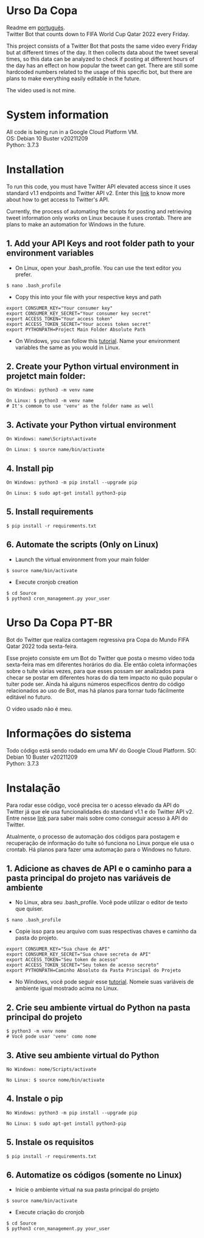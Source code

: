 # Urso Da Copa
Readme em [português](#urso-da-copa-pt-br).  
Twitter Bot that counts down to FIFA World Cup Qatar 2022 every Friday.

This project consists of a Twitter Bot that posts the same video every Friday but at different times of the day.
It then collects data about the tweet several times, so this data can be analyzed to check if posting at different hours of the day has an effect on how popular the tweet can get. There are still some hardcoded numbers related to the usage of this specific bot, but there are plans to make everything easily editable in the future. 

The video used is not mine.


# System information
All code is being run in a Google Cloud Platform VM.  
OS: Debian 10 Buster v20211209  
Python: 3.7.3  


# Installation
To run this code, you must have Twitter API elevated access since it uses standard v1.1 endpoints and Twitter API v2. Enter this [link](https://developer.twitter.com/en/docs/twitter-api/getting-started/getting-access-to-the-twitter-api) to know more about how to get access to Twitter's API.


Currently, the process of automating the scripts for posting and retrieving tweet information only works on Linux because it uses crontab. There are plans to make an automation for Windows in the future.


## 1. Add your API Keys and root folder path to your environment variables

- On Linux, open your .bash_profile. You can use the text editor you prefer.
```
$ nano .bash_profile 
```

- Copy this into your file with your respective keys and path
```
export CONSUMER_KEY="Your consumer key"
export CONSUMER_KEY_SECRET="Your consumer key secret"
export ACCESS_TOKEN="Your access token"
export ACCESS_TOKEN_SECRET="Your access token secret"
export PYTHONPATH=Project Main Folder Absolute Path
```

- On Windows, you can follow this [tutorial](https://www.architectryan.com/2018/08/31/how-to-change-environment-variables-on-windows-10/). Name your environment variables the same as you would in Linux.

## 2. Create your Python virtual environment in projetct main folder:

```
On Windows: python3 -m venv name

On Linux: $ python3 -m venv name 
# It's commom to use 'venv' as the folder name as well
```

## 3. Activate your Python virtual environment

```
On Windows: name\Scripts\activate

On Linux: $ source name/bin/activate
```

## 4. Install pip

```
On Windows: python3 -m pip install --upgrade pip

On Linux: $ sudo apt-get install python3-pip
```

## 5. Install requirements

```
$ pip install -r requirements.txt
```

## 6. Automate the scripts (Only on Linux)

- Launch the virtual environment from your main folder
```
$ source name/bin/activate
```
- Execute cronjob creation
```
$ cd Source
$ python3 cron_management.py your_user
```

# Urso Da Copa PT-BR
Bot do Twitter que realiza contagem regressiva pra Copa do Mundo FIFA Qatar 2022 toda sexta-feira.

Esse projeto consiste em um Bot do Twitter que posta o mesmo vídeo toda sexta-feira mas em diferentes horários do dia.
Ele então coleta informações sobre o tuíte várias vezes, para que esses possam ser analizados para checar se postar em diferentes horas do dia tem impacto no quão popular o tuíter pode ser. Ainda há alguns números específicos dentro do código relacionados ao uso de Bot, mas há planos para tornar tudo fácilmente editável no futuro.

O vídeo usado não é meu.

# Informações do sistema
Todo código está sendo rodado em uma MV do Google Cloud Platform.
SO: Debian 10 Buster v20211209  
Python: 3.7.3  


# Instalação
Para rodar esse código, você precisa ter o acesso elevado da API do Twitter já que ele usa funcionalidades do standard v1.1 e do Twitter API v2. Entre nesse [link](https://developer.twitter.com/en/docs/twitter-api/getting-started/getting-access-to-the-twitter-api) para saber mais sobre como conseguir acesso à API do Twitter.


Atualmente, o processo de automação dos códigos para postagem e recuperação de informação do tuíte só funciona no Linux porque ele usa o crontab. Há planos para fazer uma automação para o Windows no futuro.

## 1. Adicione as chaves de API e o caminho para a pasta principal do projeto nas variáveis de ambiente 

- No Linux, abra seu .bash_profile. Você pode utilizar o editor de texto que quiser.
```
$ nano .bash_profile 
```

- Copie isso para seu arquivo com suas respectivas chaves e caminho da pasta do projeto.
```
export CONSUMER_KEY="Sua chave de API"
export CONSUMER_KEY_SECRET="Sua chave secreta de API"
export ACCESS_TOKEN="Seu token de acesso"
export ACCESS_TOKEN_SECRET="Seu token de acesso secreto"
export PYTHONPATH=Caminho Absoluto da Pasta Principal do Projeto
```

- No Windows, você pode seguir esse [tutorial](https://www.architectryan.com/2018/08/31/how-to-change-environment-variables-on-windows-10/). Nomeie suas variáveis de ambiente igual mostrado acima no Linux.

## 2. Crie seu ambiente virtual do Python na pasta principal do projeto
```
$ python3 -m venv nome 
# Você pode usar 'venv' como nome
```

## 3. Ative seu ambiente virtual do Python 

```
No Windows: nome/Scripts/activate

No Linux: $ source nome/bin/activate
```

## 4. Instale o pip

```
No Windows: python3 -m pip install --upgrade pip

No Linux: $ sudo apt-get install python3-pip
```

## 5. Instale os requisitos

```
$ pip install -r requirements.txt
```

## 6. Automatize os códigos (somente no Linux)

- Inicie o ambiente virtual na sua pasta principal do projeto 
```
$ source name/bin/activate
```
- Execute criação do cronjob
```
$ cd Source
$ python3 cron_management.py your_user
```
